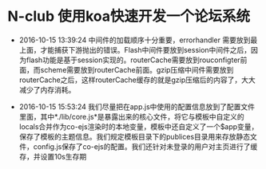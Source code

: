 # N-club 使用koa快速开发一个论坛系统

- 2016-10-15 13:39:24 中间件的加载顺序十分重要，errorhandler 需要放到最上面，才能捕获下游抛出的错误。Flash中间件要放到session中间件之后，因为flash功能是基于session实现的。routerCache需要放到rouconfigter前面，而scheme需要放到routerCache前面。gzip压缩中间件需要放到routerCache之后，这样routerCache缓存的就是gzip压缩后的内容了，大大减少了内存消耗。

- 2016-10-15 15:53:24 我们尽量把在app.js中使用的配置信息放到了配置文件里面，其中*./lib/core.js*是暴露出来的核心文件，将它与模板中自定义的locals合并作为co-ejs渲染时的本地变量，模板中还自定义了一个$app变量，保存了模板的主题信息。我们规定模板目录下的publices目录用来存放静态文件，config.js保存了co-ejs的配置。我们还针对未登录的用户对主页进行了缓存，并设置10s生存期